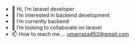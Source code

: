 - 👋 Hi, I’m laravel developer
- 👀 I’m interested in backend development
- 🌱 I’m currently backend
- 💞️ I’m looking to collaborate on laravel
- 📫 How to reach me ... umarraza452@gmail.com

